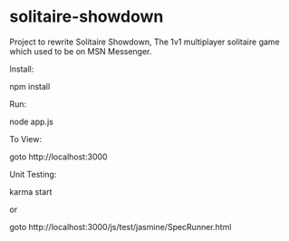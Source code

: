 solitaire-showdown
==================

Project to rewrite Solitaire Showdown, The 1v1 multiplayer solitaire game which used to be on MSN Messenger.


Install:

npm install

Run:

node app.js

To View:

goto http://localhost:3000

Unit Testing:

karma start

or

goto http://localhost:3000/js/test/jasmine/SpecRunner.html





